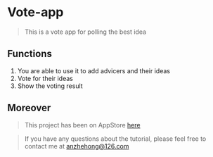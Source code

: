 # Vote-app

> This is a vote app for polling the best idea

## Functions

1. You are able to use it to add advicers and their ideas
2. Vote for their ideas
3. Show the voting result

## Moreover

> This project has been on AppStore [here](https://itunes.apple.com/cn/app/vote/id1115493151?l=en&mt=8)

> If you have any questions about the tutorial, please feel free to contact me at anzhehong@126.com
